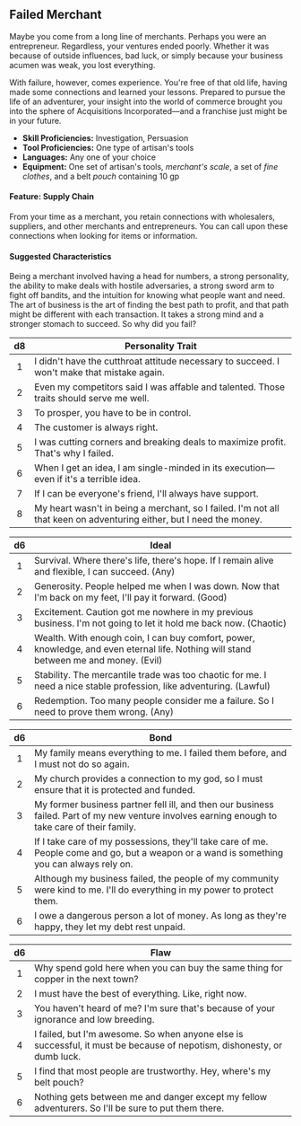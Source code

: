 ## Failed Merchant

Maybe you come from a long line of merchants. Perhaps you were an entrepreneur. Regardless, your ventures ended poorly. Whether it was because of outside influences, bad luck, or simply because your business acumen was weak, you lost everything.

With failure, however, comes experience. You're free of that old life, having made some connections and learned your lessons. Prepared to pursue the life of an adventurer, your insight into the world of commerce brought you into the sphere of Acquisitions Incorporated—and a franchise just might be in your future.

- **Skill Proficiencies:** Investigation, Persuasion
- **Tool Proficiencies:** One type of artisan's tools
- **Languages:** Any one of your choice
- **Equipment:** One set of artisan's tools, *merchant's scale*, a set of *fine clothes*, and a belt *pouch* containing 10 gp

#### Feature: Supply Chain

From your time as a merchant, you retain connections with wholesalers, suppliers, and other merchants and entrepreneurs. You can call upon these connections when looking for items or information.

#### Suggested Characteristics

Being a merchant involved having a head for numbers, a strong personality, the ability to make deals with hostile adversaries, a strong sword arm to fight off bandits, and the intuition for knowing what people want and need. The art of business is the art of finding the best path to profit, and that path might be different with each transaction. It takes a strong mind and a stronger stomach to succeed. So why did you fail?

|  d8 | Personality Trait                                                                                                    |
|:---:|----------------------------------------------------------------------------------------------------------------------|
|  1  | I didn't have the cutthroat attitude necessary to succeed. I won't make that mistake again.                          |
|  2  | Even my competitors said I was affable and talented. Those traits should serve me well.                              |
|  3  | To prosper, you have to be in control.                                                                               |
|  4  | The customer is always right.                                                                                        |
|  5  | I was cutting corners and breaking deals to maximize profit. That's why I failed.                                    |
|  6  | When I get an idea, I am single-minded in its execution—even if it's a terrible idea.                                |
|  7  | If I can be everyone's friend, I'll always have support.                                                             |
|  8  | My heart wasn't in being a merchant, so I failed. I'm not all that keen on adventuring either, but I need the money. |

|  d6 | Ideal                                                                                                                                 |
|:---:|---------------------------------------------------------------------------------------------------------------------------------------|
|  1  | Survival. Where there's life, there's hope. If I remain alive and flexible, I can succeed. (Any)                                      |
|  2  | Generosity. People helped me when I was down. Now that I'm back on my feet, I'll pay it forward. (Good)                               |
|  3  | Excitement. Caution got me nowhere in my previous business. I'm not going to let it hold me back now. (Chaotic)                       |
|  4  | Wealth. With enough coin, I can buy comfort, power, knowledge, and even eternal life. Nothing will stand between me and money. (Evil) |
|  5  | Stability. The mercantile trade was too chaotic for me. I need a nice stable profession, like adventuring. (Lawful)                   |
|  6  | Redemption. Too many people consider me a failure. So I need to prove them wrong. (Any)                                               |

|  d6 | Bond                                                                                                                                            |
|:---:|-------------------------------------------------------------------------------------------------------------------------------------------------|
|  1  | My family means everything to me. I failed them before, and I must not do so again.                                                             |
|  2  | My church provides a connection to my god, so I must ensure that it is protected and funded.                                                    |
|  3  | My former business partner fell ill, and then our business failed. Part of my new venture involves earning enough to take care of their family. |
|  4  | If I take care of my possessions, they'll take care of me. People come and go, but a weapon or a wand is something you can always rely on.      |
|  5  | Although my business failed, the people of my community were kind to me. I'll do everything in my power to protect them.                        |
|  6  | I owe a dangerous person a lot of money. As long as they're happy, they let my debt rest unpaid.                                                |

|  d6 | Flaw                                                                                                                    |
|:---:|-------------------------------------------------------------------------------------------------------------------------|
|  1  | Why spend gold here when you can buy the same thing for copper in the next town?                                        |
|  2  | I must have the best of everything. Like, right now.                                                                    |
|  3  | You haven't heard of me? I'm sure that's because of your ignorance and low breeding.                                    |
|  4  | I failed, but I'm awesome. So when anyone else is successful, it must be because of nepotism, dishonesty, or dumb luck. |
|  5  | I find that most people are trustworthy. Hey, where's my belt pouch?                                                    |
|  6  | Nothing gets between me and danger except my fellow adventurers. So I'll be sure to put them there.                     |